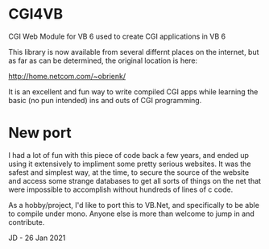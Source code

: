 # CGI4VB
CGI Web Module for VB 6 used to create CGI applications in VB 6

This library is now available from several differnt places on the internet, but as far as can be determined, the original location is here:

http://home.netcom.com/~obrienk/

It is an excellent and fun way to write compiled CGI apps while learning the basic (no pun intended) ins and outs of CGI programming.

# New port

I had a lot of fun with this piece of code back a few years, and ended up using it extensively to impliment some pretty serious websites. It was the safest and simplest way, at the time, to secure the source of the website and access some strange databases to get all sorts of things on the net that were impossible to accomplish without hundreds of lines of c code. 

As a hobby/project, I'd like to port this to VB.Net, and specifically to be able to compile under mono. Anyone else is more than welcome to jump in and contribute.

JD - 26 Jan 2021
